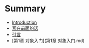# Summary

* [Introduction](README.md)
* [写在前面的话](写在前面的话.md)
* [引言](引言.md)
* [第1章 对象入门](第1章 对象入门.md)

